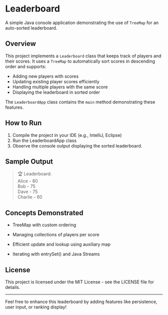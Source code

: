 # Leaderboard

A simple Java console application demonstrating the use of `TreeMap` for an auto-sorted leaderboard.

## Overview

This project implements a `Leaderboard` class that keeps track of players and their scores. It uses a `TreeMap` to automatically sort scores in descending order and supports:

- Adding new players with scores
- Updating existing player scores efficiently
- Handling multiple players with the same score
- Displaying the leaderboard in sorted order

The `LeaderboardApp` class contains the `main` method demonstrating these features.

## How to Run

1. Compile the project in your IDE (e.g., IntelliJ, Eclipse)
2. Run the LeaderboardApp class
3. Observe the console output displaying the sorted leaderboard.

## Sample Output
>🏆 Leaderboard: <br>
>Alice - 80 <br>
>Bob - 75 <br>
>Dave - 75 <br>
>Charlie - 60

## Concepts Demonstrated
- TreeMap with custom ordering

- Managing collections of players per score

- Efficient update and lookup using auxiliary map

- Iterating with entrySet() and Java Streams


## License
This project is licensed under the MIT License - see the LICENSE file for details.

---

Feel free to enhance this leaderboard by adding features like persistence, user input, or ranking display!